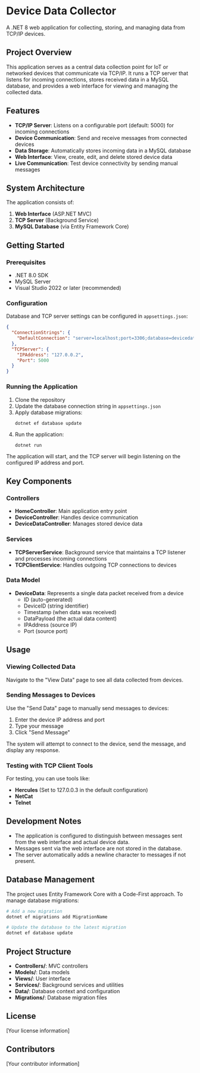 # Device Data Collector

A .NET 8 web application for collecting, storing, and managing data from TCP/IP devices.

## Project Overview

This application serves as a central data collection point for IoT or networked devices that communicate via TCP/IP. It runs a TCP server that listens for incoming connections, stores received data in a MySQL database, and provides a web interface for viewing and managing the collected data.

## Features

- **TCP/IP Server**: Listens on a configurable port (default: 5000) for incoming connections
- **Device Communication**: Send and receive messages from connected devices
- **Data Storage**: Automatically stores incoming data in a MySQL database
- **Web Interface**: View, create, edit, and delete stored device data
- **Live Communication**: Test device connectivity by sending manual messages

## System Architecture

The application consists of:

1. **Web Interface** (ASP.NET MVC)
2. **TCP Server** (Background Service)
3. **MySQL Database** (via Entity Framework Core)

## Getting Started

### Prerequisites

- .NET 8.0 SDK
- MySQL Server
- Visual Studio 2022 or later (recommended)

### Configuration

Database and TCP server settings can be configured in `appsettings.json`:

```json
{
  "ConnectionStrings": {
    "DefaultConnection": "server=localhost;port=3306;database=devicedata;user=root;password=root"
  },
  "TCPServer": {
    "IPAddress": "127.0.0.2",
    "Port": 5000
  }
}
```

### Running the Application

1. Clone the repository
2. Update the database connection string in `appsettings.json`
3. Apply database migrations:
   ```
   dotnet ef database update
   ```
4. Run the application:
   ```
   dotnet run
   ```

The application will start, and the TCP server will begin listening on the configured IP address and port.

## Key Components

### Controllers

- **HomeController**: Main application entry point
- **DeviceController**: Handles device communication
- **DeviceDataController**: Manages stored device data

### Services

- **TCPServerService**: Background service that maintains a TCP listener and processes incoming connections
- **TCPClientService**: Handles outgoing TCP connections to devices

### Data Model

- **DeviceData**: Represents a single data packet received from a device
  - ID (auto-generated)
  - DeviceID (string identifier)
  - Timestamp (when data was received)
  - DataPayload (the actual data content)
  - IPAddress (source IP)
  - Port (source port)

## Usage

### Viewing Collected Data

Navigate to the "View Data" page to see all data collected from devices.

### Sending Messages to Devices

Use the "Send Data" page to manually send messages to devices:

1. Enter the device IP address and port
2. Type your message
3. Click "Send Message"

The system will attempt to connect to the device, send the message, and display any response.

### Testing with TCP Client Tools

For testing, you can use tools like:

- **Hercules** (Set to 127.0.0.3 in the default configuration)
- **NetCat**
- **Telnet**

## Development Notes

- The application is configured to distinguish between messages sent from the web interface and actual device data.
- Messages sent via the web interface are not stored in the database.
- The server automatically adds a newline character to messages if not present.

## Database Management

The project uses Entity Framework Core with a Code-First approach. To manage database migrations:

```bash
# Add a new migration
dotnet ef migrations add MigrationName

# Update the database to the latest migration
dotnet ef database update
```

## Project Structure

- **Controllers/**: MVC controllers
- **Models/**: Data models
- **Views/**: User interface
- **Services/**: Background services and utilities
- **Data/**: Database context and configuration
- **Migrations/**: Database migration files

## License

[Your license information]

## Contributors

[Your contributor information]

